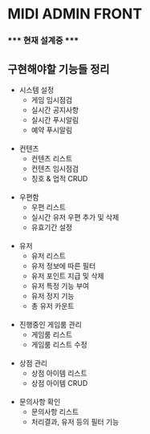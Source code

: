 # MIDI ADMIN FRONT

### \*\*\* 현재 설계중 \*\*\*

## 구현해야할 기능들 정리

-   시스템 설정
    -   게임 임시점검
    -   실시간 공지사항
    -   실시간 푸시알림
    -   예약 푸시알림
        <br><br>
-   컨텐츠
    -   컨텐츠 리스트
    -   컨텐츠 임시점검
    -   칭호 & 업적 CRUD
        <br><br>
-   우편함
    -   우편 리스트
    -   실시간 유저 우편 추가 및 삭제
    -   유효기간 설정
        <br><br>
-   유저
    -   유저 리스트
    -   유저 정보에 따른 필터
    -   유저 포인트 지급 및 삭제
    -   유저 특정 기능 부여
    -   유저 정지 기능
    -   총 유저 카운트
        <br><br>
-   진행중인 게임룸 관리
    -   게임룸 리스트
    -   게임룸 리스트 수정
        <br><br>
-   상점 관리
    -   상점 아이템 리스트
    -   상점 아이템 CRUD
        <br><br>
-   문의사항 확인
    -   문의사항 리스트
    -   처리결과, 유저 등의 필터 기능

